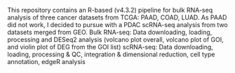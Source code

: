 This repository contains an R-based (v4.3.2) pipeline for bulk RNA-seq analysis of three cancer datasets from TCGA: PAAD, COAD, LUAD. As PAAD did not work, I decided to pursue with a PDAC scRNA-seq analysis from two datasets merged from GEO.
Bulk RNA-seq: Data downloading, loading, processing and DESeq2 analysis (volcano plot overall, volcano plot of GOI, and violin plot of DEG from the GOI list)
scRNA-seq: Data downloading, loading, processing & QC, integration & dimensional reduction, cell type annotation, edgeR analysis

